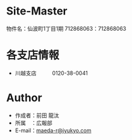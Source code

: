 # Site-Master
物件名：仙波町1丁目1期
712868063：712868063

# 各支店情報
* 川越支店　　　0120-38-0041

# Author
* 作成者：前田 龍汰
* 所属　：広報部
* E-mail：maeda-r@jyukyo.com

